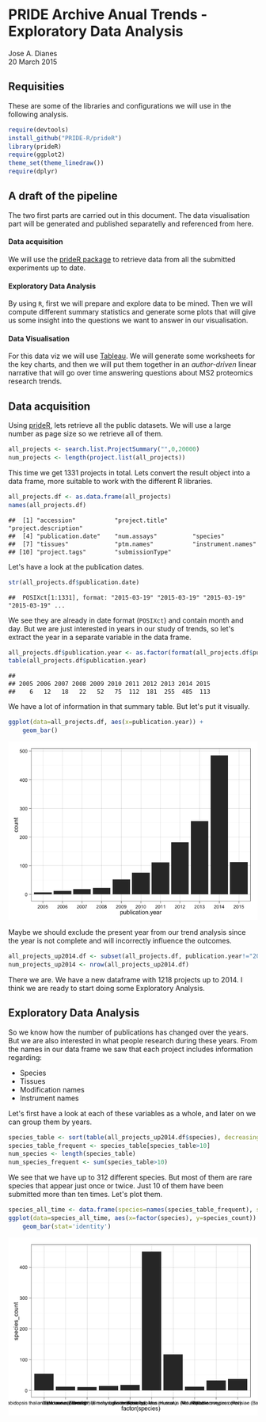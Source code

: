 # PRIDE Archive Anual Trends - Exploratory Data Analysis
Jose A. Dianes  
20 March 2015  

## Requisities  

These are some of the libraries and configurations we will use in the 
following analysis.  


```r
require(devtools)
install_github("PRIDE-R/prideR")
library(prideR)
require(ggplot2)
theme_set(theme_linedraw())
require(dplyr)
```

## A draft of the pipeline  

The two first parts are carried out in this document. The data visualisation part
will be generated and published separatelly and referenced from here.  

#### Data acquisition

We will use the [prideR package](http://pride-r.github.io/prideR) to retrieve 
data from all the submitted experiments up to date.  

#### Exploratory Data Analysis  

By using `R`, first we will prepare and explore data to be mined. Then we will
compute different summary statistics and generate some plots that will give us
some insight into the questions we want to answer in our visualisation.  

#### Data Visualisation  

For this data viz we will use [Tableau](http://www.tableau.com). We will generate some worksheets for the 
key charts, and then we will put them together in an *author-driven* linear
narrative that will go over time answering questions about MS2 proteomics 
research trends.  

## Data acquisition  

Using [prideR](http://pride-r.github.io/prideR), lets retrieve all the public 
datasets. We will use a large number as page size so we retrieve all of them.    


```r
all_projects <- search.list.ProjectSummary("",0,20000)
num_projects <- length(project.list(all_projects))
```

This time we get 1331 projects in total. Lets convert the result 
object into a data frame, more suitable to work with the different R libraries.  


```r
all_projects.df <- as.data.frame(all_projects)
names(all_projects.df)
```

```
##  [1] "accession"           "project.title"       "project.description"
##  [4] "publication.date"    "num.assays"          "species"            
##  [7] "tissues"             "ptm.names"           "instrument.names"   
## [10] "project.tags"        "submissionType"
```

Let's have a look at the publication dates.  


```r
str(all_projects.df$publication.date)
```

```
##  POSIXct[1:1331], format: "2015-03-19" "2015-03-19" "2015-03-19" "2015-03-19" ...
```

We see they are already in date format (`POSIXct`) and contain month and day. But we are just
interested in years in our study of trends, so let's extract the year in a separate
variable in the data frame.  


```r
all_projects.df$publication.year <- as.factor(format(all_projects.df$publication.date, "%Y"))
table(all_projects.df$publication.year)
```

```
## 
## 2005 2006 2007 2008 2009 2010 2011 2012 2013 2014 2015 
##    6   12   18   22   52   75  112  181  255  485  113
```

We have a lot of information in that summary table. But let's put it visually.  


```r
ggplot(data=all_projects.df, aes(x=publication.year)) +
    geom_bar()
```

![](README_files/figure-html/unnamed-chunk-6-1.png) 

Maybe we should exclude the present year from our trend analysis since the year
is not complete and will incorrectly influence the outcomes.  


```r
all_projects_up2014.df <- subset(all_projects.df, publication.year!="2015")
num_projects_up2014 <- nrow(all_projects_up2014.df)
```

There we are. We have a new dataframe with 1218 projects 
up to 2014. I think we are ready to start doing some Exploratory Analysis.  

## Exploratory Data Analysis  

So we know how the number of publications has changed over the years. But we are
also interested in what people research during these years. From the names in our
data frame we saw that each project includes information regarding:  

* Species  
* Tissues  
* Modification names  
* Instrument names  

Let's first have a look at each of these variables as a whole, and later on we
can group them by years.  


```r
species_table <- sort(table(all_projects_up2014.df$species), decreasing=T)
species_table_frequent <- species_table[species_table>10]
num_species <- length(species_table)
num_species_frequent <- sum(species_table>10)
```

We see that we have up to 312 different species. But most of them 
are rare species that appear just once or twice. Just 10
of them have been submitted more than ten times. Let's plot them.    


```r
species_all_time <- data.frame(species=names(species_table_frequent), species_count=species_table_frequent)
ggplot(data=species_all_time, aes(x=factor(species), y=species_count)) +
    geom_bar(stat='identity')
```

![](README_files/figure-html/unnamed-chunk-9-1.png) 



